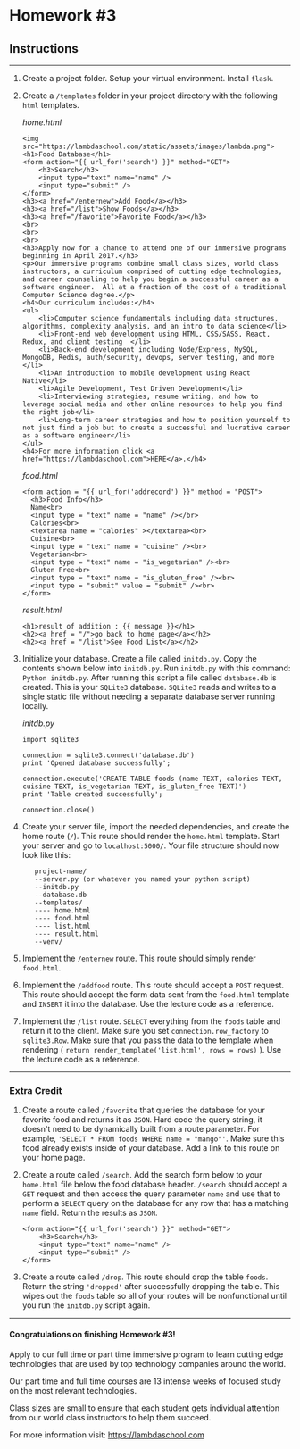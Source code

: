 # Homework #3

## Instructions
---
1. Create a project folder.  Setup your virtual environment.  Install `flask`.

2. Create a `/templates` folder in your project directory with the following `html` templates.
	
    *home.html*
    ```
    <img src="https://lambdaschool.com/static/assets/images/lambda.png">
    <h1>Food Database</h1>
    <form action="{{ url_for('search') }}" method="GET">
        <h3>Search</h3>
        <input type="text" name="name" />
        <input type="submit" />
    </form>
    <h3><a href="/enternew">Add Food</a></h3>
    <h3><a href="/list">Show Foods</a></h3>
    <h3><a href="/favorite">Favorite Food</a></h3>
    <br>
    <br>
    <br>
    <h3>Apply now for a chance to attend one of our immersive programs beginning in April 2017.</h3>
    <p>Our immersive programs combine small class sizes, world class instructors, a curriculum comprised of cutting edge technologies, and career counseling to help you begin a successful career as a software engineer.  All at a fraction of the cost of a traditional Computer Science degree.</p>
    <h4>Our curriculum includes:</h4>
    <ul>
        <li>Computer science fundamentals including data structures, algorithms, complexity analysis, and an intro to data science</li>
        <li>Front-end web development using HTML, CSS/SASS, React, Redux, and client testing  </li>
        <li>Back-end development including Node/Express, MySQL, MongoDB, Redis, auth/security, devops, server testing, and more </li>
        <li>An introduction to mobile development using React Native</li>
        <li>Agile Development, Test Driven Development</li>
        <li>Interviewing strategies, resume writing, and how to leverage social media and other online resources to help you find the right job</li>
        <li>Long-term career strategies and how to position yourself to not just find a job but to create a successful and lucrative career as a software engineer</li>
    </ul>
    <h4>For more information click <a href="https://lambdaschool.com">HERE</a>.</h4>

    ```
    *food.html*
    ```
    <form action = "{{ url_for('addrecord') }}" method = "POST">
      <h3>Food Info</h3>
      Name<br>
      <input type = "text" name = "name" /></br>
      Calories<br>
      <textarea name = "calories" ></textarea><br>
      Cuisine<br>
      <input type = "text" name = "cuisine" /><br>
      Vegetarian<br>
      <input type = "text" name = "is_vegetarian" /><br>
      Gluten Free<br>
      <input type = "text" name = "is_gluten_free" /><br>
      <input type = "submit" value = "submit" /><br>
	</form>
    ```
    
    *result.html*
    ```
    <h1>result of addition : {{ message }}</h1>
	<h2><a href = "/">go back to home page</a></h2>
	<h2><a href = "/list">See Food List</a></h2>
    ```

3. Initialize your database.  Create a file called `initdb.py`.  Copy the contents shown below into `initdb.py`.  Run `initdb.py` with this command: `Python initdb.py`.  After running this script a file called `database.db` is created.  This is your `SQLite3` database.  `SQLite3` reads and writes to a single static file without needing a separate database server running locally.

	*initdb.py*
    ```
    import sqlite3

    connection = sqlite3.connect('database.db')
    print 'Opened database successfully';

    connection.execute('CREATE TABLE foods (name TEXT, calories TEXT, cuisine TEXT, is_vegetarian TEXT, is_gluten_free TEXT)')
    print 'Table created successfully';
    
    connection.close()
	```

4. Create your server file, import the needed dependencies, and create the home route (`/`).  This route should render the `home.html` template.  Start your server and go to `localhost:5000/`. Your file structure should now look like this:
    ```
       project-name/
       --server.py (or whatever you named your python script)
       --initdb.py
       --database.db
       --templates/
       ---- home.html
       ---- food.html
       ---- list.html
       ---- result.html
       --venv/
    ```
    
5. Implement the `/enternew` route.  This route should simply render `food.html`.


6. Implement the `/addfood` route.  This route should accept a `POST` request.  This route should accept the form data sent from the `food.html` template and `INSERT` it into the database.  Use the lecture code as a reference.


7. Implement the `/list` route.  `SELECT` everything from the `foods` table and return it to the client.  Make sure you set `connection.row_factory` to `sqlite3.Row`.  Make sure that you pass the data to the template when rendering ( `return render_template('list.html', rows = rows)` ).  Use the lecture code as a reference.


---

### Extra Credit

1. Create a route called `/favorite` that queries the database for your favorite food and returns it as `JSON`.  Hard code the query string, it doesn't need to be dynamically built from a route parameter.  For example, `'SELECT * FROM foods WHERE name = "mango"'`.  Make sure this food already exists inside of your database.  Add a link to this route on your home page.

2. Create a route called `/search`.  Add the search form below to your `home.html` file below the food database header.  `/search` should accept a `GET` request and then access the query parameter `name` and use that to perform a `SELECT` query on the database for any row that has a matching `name` field.  Return the results as `JSON`.

	```
    <form action="{{ url_for('search') }}" method="GET">
        <h3>Search</h3>
        <input type="text" name="name" />
        <input type="submit" />
    </form>
	```

3. Create a route called `/drop`.  This route should drop the table `foods`.  Return the string `'dropped'` after successfully dropping the table.  This wipes out the `foods` table so all of your routes will be nonfunctional until you run the `initdb.py` script again.

---
#### Congratulations on finishing Homework #3!
Apply to our full time or part time immersive program to learn cutting edge technologies that are used by top technology companies around the world.

Our part time and full time courses are 13 intense weeks of focused study on the most relevant technologies.  

Class sizes are small to ensure that each student gets individual attention from our world class instructors to help them succeed.

For more information visit: https://lambdaschool.com
